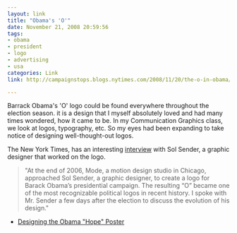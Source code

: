 ```yaml
---
layout: link
title: "Obama's 'O'"
date: November 21, 2008 20:59:56
tags:
- obama
- president
- logo
- advertising
- usa
categories: Link
link: http://campaignstops.blogs.nytimes.com/2008/11/20/the-o-in-obama/

---
```


Barrack Obama's 'O' logo could be found everywhere throughout the election season. it is a design that I myself absolutely loved and had many times wondered, how it came to be. In my Communication Graphics class, we look at logos, typography, etc. So my eyes had been expanding to take notice of designing well-thought-out logos.

The New York Times, has an interesting [interview](http://campaignstops.blogs.nytimes.com/2008/11/20/the-o-in-obama) with Sol Sender, a graphic designer that worked on the logo.

>"At the end of 2006, Mode, a motion design studio in Chicago, approached Sol Sender, a graphic designer, to create a logo for Barack Obama’s presidential campaign. The resulting “O” became one of the most recognizable political logos in recent history. I spoke with Mr. Sender a few days after the election to discuss the evolution of his design."

- [Designing the Obama "Hope" Poster](http://www.huffingtonpost.com/ben-arnon/how-the-obama-hope-poster_b_133874.html)